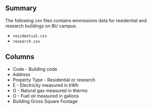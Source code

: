## Summary 
The following csv files contains emmissions data for residential and research buildings on BU campus.

* `residential.csv`
* `research.csv`

## Columns 
- Code - Building code
- Address 
- Property Type - Residential or research
- E - Electricity measured in kWh
- G - Natural gas measured in therms
- O - Fuel oil measured in gallons
- Building Gross Square Footage